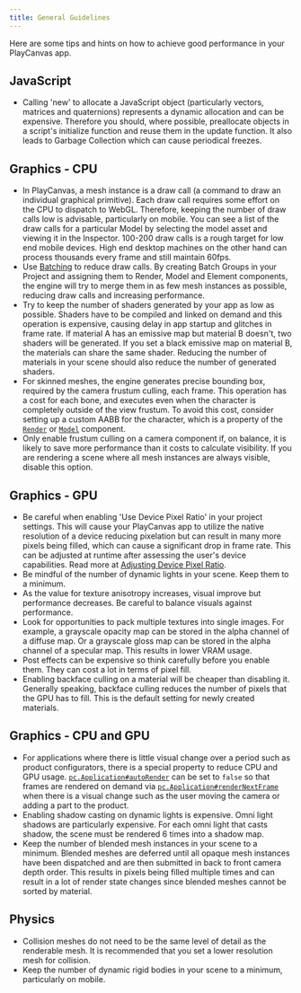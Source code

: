 ```yaml
---
title: General Guidelines
---
```


Here are some tips and hints on how to achieve good performance in your PlayCanvas app.

## JavaScript

* Calling 'new' to allocate a JavaScript object (particularly vectors, matrices and quaternions) represents a dynamic allocation and can be expensive. Therefore you should, where possible, preallocate objects in a script's initialize function and reuse them in the update function. It also leads to Garbage Collection which can cause periodical freezes.

## Graphics - CPU

* In PlayCanvas, a mesh instance is a draw call (a command to draw an individual graphical primitive). Each draw call requires some effort on the CPU to dispatch to WebGL. Therefore, keeping the number of draw calls low is advisable, particularly on mobile. You can see a list of the draw calls for a particular Model by selecting the model asset and viewing it in the Inspector. 100-200 draw calls is a rough target for low end mobile devices. High end desktop machines on the other hand can process thousands every frame and still maintain 60fps.
* Use [Batching][1] to reduce draw calls. By creating Batch Groups in your Project and assigning them to Render, Model and Element components, the engine will try to merge them in as few mesh instances as possible, reducing draw calls and increasing performance.
* Try to keep the number of shaders generated by your app as low as possible. Shaders have to be compiled and linked on demand and this operation is expensive, causing delay in app startup and glitches in frame rate. If material A has an emissive map but material B doesn't, two shaders will be generated. If you set a black emissive map on material B, the materials can share the same shader. Reducing the number of materials in your scene should also reduce the number of generated shaders.
* For skinned meshes, the engine generates precise bounding box, required by the camera frustum culling, each frame. This operation has a cost for each bone, and executes even when the character is completely outside of the view frustum. To avoid this cost, consider setting up a custom AABB for the character, which is a property of the [`Render`][5] or [`Model`][6] component.
* Only enable frustum culling on a camera component if, on balance, it is likely to save more performance than it costs to calculate visibility. If you are rendering a scene where all mesh instances are always visible, disable this option.

## Graphics - GPU

* Be careful when enabling 'Use Device Pixel Ratio' in your project settings. This will cause your PlayCanvas app to utilize the native resolution of a device reducing pixelation but can result in many more pixels being filled, which can cause a significant drop in frame rate. This can be adjusted at runtime after assessing the user's device capabilities. Read more at [Adjusting Device Pixel Ratio][2].
* Be mindful of the number of dynamic lights in your scene. Keep them to a minimum.
* As the value for texture anisotropy increases, visual improve but performance decreases. Be careful to balance visuals against performance.
* Look for opportunities to pack multiple textures into single images. For example, a grayscale opacity map can be stored in the alpha channel of a diffuse map. Or a grayscale gloss map can be stored in the alpha channel of a specular map. This results in lower VRAM usage.
* Post effects can be expensive so think carefully before you enable them. They can cost a lot in terms of pixel fill.
* Enabling backface culling on a material will be cheaper than disabling it. Generally speaking, backface culling reduces the number of pixels that the GPU has to fill. This is the default setting for newly created materials.

## Graphics - CPU and GPU

* For applications where there is little visual change over a period such as product configurators, there is a special property to reduce CPU and GPU usage. [`pc.Application#autoRender`][3] can be set to `false` so that frames are rendered on demand via [`pc.Application#renderNextFrame`][4] when there is a visual change such as the user moving the camera or adding a part to the product.
* Enabling shadow casting on dynamic lights is expensive. Omni light shadows are particularly expensive. For each omni light that casts shadow, the scene must be rendered 6 times into a shadow map.
* Keep the number of blended mesh instances in your scene to a minimum. Blended meshes are deferred until all opaque mesh instances have been dispatched and are then submitted in back to front camera depth order. This results in pixels being filled multiple times and can result in a lot of render state changes since blended meshes cannot be sorted by material.

## Physics

* Collision meshes do not need to be the same level of detail as the renderable mesh. It is recommended that you set a lower resolution mesh for collision.
* Keep the number of dynamic rigid bodies in your scene to a minimum, particularly on mobile.

[1]: /user-manual/graphics/advanced-rendering/batching
[2]: /user-manual/optimization/runtime-devicepixelratio
[3]: https://manual.oasisserver.link/engine/classes/AppBase.html#autorender
[4]: https://manual.oasisserver.link/engine/classes/AppBase.html#rendernextframe
[5]: https://manual.oasisserver.link/engine/classes/RenderComponent.html#customaabb
[6]: https://manual.oasisserver.link/engine/classes/ModelComponent.html#customaabb
